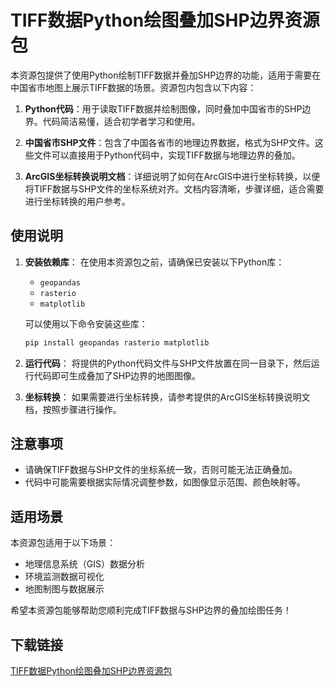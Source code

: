 # TIFF数据Python绘图叠加SHP边界资源包

本资源包提供了使用Python绘制TIFF数据并叠加SHP边界的功能，适用于需要在中国省市地图上展示TIFF数据的场景。资源包内包含以下内容：

1. **Python代码**：用于读取TIFF数据并绘制图像，同时叠加中国省市的SHP边界。代码简洁易懂，适合初学者学习和使用。

2. **中国省市SHP文件**：包含了中国各省市的地理边界数据，格式为SHP文件。这些文件可以直接用于Python代码中，实现TIFF数据与地理边界的叠加。

3. **ArcGIS坐标转换说明文档**：详细说明了如何在ArcGIS中进行坐标转换，以便将TIFF数据与SHP文件的坐标系统对齐。文档内容清晰，步骤详细，适合需要进行坐标转换的用户参考。

## 使用说明

1. **安装依赖库**：
   在使用本资源包之前，请确保已安装以下Python库：
   - `geopandas`
   - `rasterio`
   - `matplotlib`

   可以使用以下命令安装这些库：
   ```bash
   pip install geopandas rasterio matplotlib
   ```

2. **运行代码**：
   将提供的Python代码文件与SHP文件放置在同一目录下，然后运行代码即可生成叠加了SHP边界的地图图像。

3. **坐标转换**：
   如果需要进行坐标转换，请参考提供的ArcGIS坐标转换说明文档，按照步骤进行操作。

## 注意事项

- 请确保TIFF数据与SHP文件的坐标系统一致，否则可能无法正确叠加。
- 代码中可能需要根据实际情况调整参数，如图像显示范围、颜色映射等。

## 适用场景

本资源包适用于以下场景：
- 地理信息系统（GIS）数据分析
- 环境监测数据可视化
- 地图制图与数据展示

希望本资源包能够帮助您顺利完成TIFF数据与SHP边界的叠加绘图任务！

## 下载链接

[TIFF数据Python绘图叠加SHP边界资源包](https://pan.quark.cn/s/9de2ea62f30d)